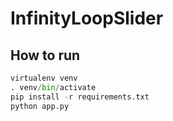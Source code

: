 # InfinityLoopSlider
## How to run
```python
virtualenv venv
. venv/bin/activate
pip install -r requirements.txt
python app.py
```

